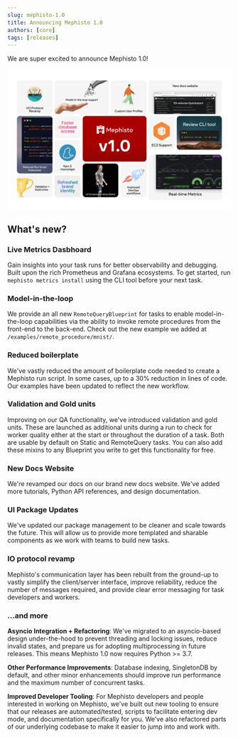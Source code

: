 ```yaml
---
slug: mephisto-1.0
title: Announcing Mephisto 1.0
authors: [core]
tags: [releases]
---
```


We are super excited to announce Mephisto 1.0! 

![](/img/Mephisto1.0.png)

## What's new?

### **Live Metrics Dasbhoard**
Gain insights into your task runs for better observability and debugging. Built upon the rich Prometheus and Grafana ecosystems. To get started, run `mephisto metrics install` using the CLI tool before your next task.

### **Model-in-the-loop**
We provide an all new `RemoteQueryBlueprint` for tasks to enable model-in-the-loop capabilities via the ability to invoke remote procedures from the front-end to the back-end. Check out the new example we added at `/examples/remote_procedure/mnist/`.

### **Reduced boilerplate**
We've vastly reduced the amount of boilerplate code needed to create a Mephisto run script. In some cases, up to a 30% reduction in lines of code. Our examples have been updated to reflect the new workflow.

### **Validation and Gold units**
Improving on our QA functionality, we've introduced validation and gold units. These are launched as additional units during a run to check for worker quality either at the start or throughout the duration of a task. Both are usable by default on Static and RemoteQuery tasks. You can also add these mixins to any Blueprint you write to get this functionality for free.

### **New Docs Website**
We're revamped our docs on our brand new docs website. We've added more tutorials, Python API references, and design documentation.

### **UI Package Updates**
We've updated our package management to be cleaner and scale towards the future. This will allow us to provide more templated and sharable components as we work with teams to build new tasks.

### **IO protocol revamp**
Mephisto's communication layer has been rebuilt from the ground-up to vastly simplify the client/server interface, improve reliability, reduce the number of messages required, and provide clear error messaging for task developers and workers.


### ...and more
**Asyncio Integration + Refactoring**:
We've migrated to an asyncio-based design under-the-hood to prevent threading and locking issues, reduce invalid states, and prepare us for adopting multiprocessing in future releases. This means Mephisto 1.0 now requires Python >= 3.7.

**Other Performance Improvements**: Database indexing, SingletonDB by default, and other minor enhancements should improve run performance and the maximum number of concurrent tasks.

**Improved Developer Tooling**: For Mephisto developers and people interested in working on Mephisto, we've built out new tooling to ensure that our releases are automated/tested, scripts to facilitate entering dev mode, and documentation specifically for you. We've also refactored parts of our underlying codebase to make it easier to jump into and work with.


